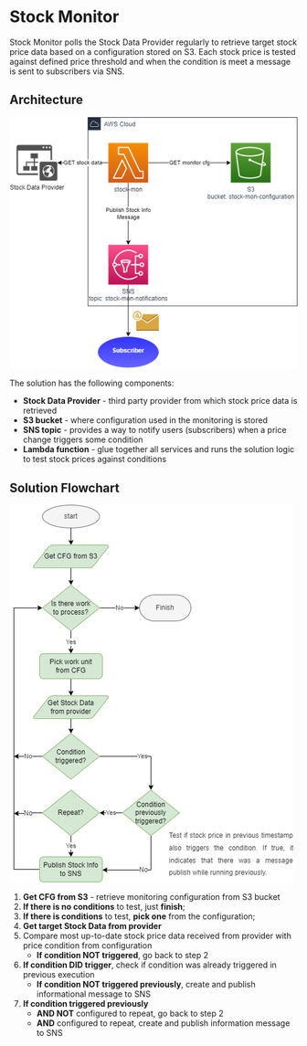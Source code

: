 # Stock Monitor
Stock Monitor polls the Stock Data Provider regularly to retrieve target stock price data based on a configuration 
stored on S3. Each stock price is tested against defined price threshold and when the condition is meet a message is 
sent to subscribers via SNS.

## Architecture

![Config Creator Architecture](doc/stock_monitor_arch.png)

The solution has the following components:
- **Stock Data Provider** - third party provider from which stock price data is retrieved
- **S3 bucket** - where configuration used in the monitoring is stored
- **SNS topic** - provides a way to notify users (subscribers) when a price change triggers some condition
- **Lambda function** - glue together all services and runs the solution logic to test stock prices against conditions


## Solution Flowchart

![Config Creator Architecture](doc/stock_monitor_flowchart.png)

1. **Get CFG from S3** - retrieve monitoring configuration from S3 bucket
2. **If there is no conditions** to test, just **finish**;
3. **If there is conditions** to test, **pick one** from the configuration;
4. **Get target Stock Data from provider**
5. Compare most up-to-date stock price data received from provider with price condition from configuration
   * **If condition NOT triggered**, go back to step 2
6. **If condition DID trigger**, check if condition was already triggered in previous execution
   * **If condition NOT triggered previously**, create and publish informational message to SNS
7. **If condition triggered previously**
   * **AND NOT** configured to repeat, go back to step 2
   * **AND** configured to repeat, create and publish information message to SNS

